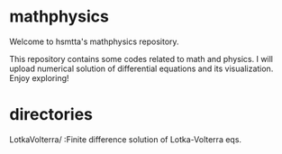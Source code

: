 # mathphysics

Welcome to hsmtta's mathphysics repository.


This repository contains some codes related to math and physics. I will upload numerical solution of differential equations and its visualization. Enjoy exploring!

# directories

LotkaVolterra/ :Finite difference solution of Lotka-Volterra eqs.
